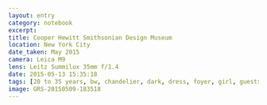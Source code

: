 ```yaml
--- 
layout: entry
category: notebook
excerpt:
title: Cooper Hewitt Smithsonian Design Museum
location: New York City
date_taken: May 2015
camera: Leica M9
lens: Leitz Summilux 35mm f/1.4
date: 2015-05-13 15:35:18
tags: [20 to 35 years, bw, chandelier, dark, dress, foyer, girl, guests, mansioned, old, staircase, visitors, wood, wood panelling]
image: GRS-20150509-183518
---
```

